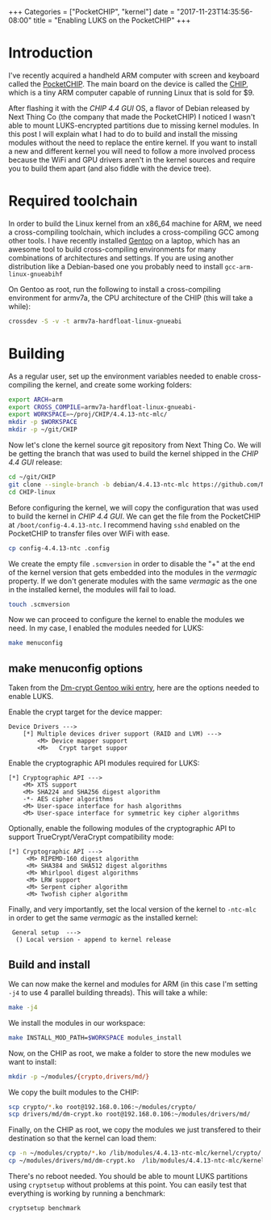 +++
Categories = ["PocketCHIP", "kernel"]
date = "2017-11-23T14:35:56-08:00"
title = "Enabling LUKS on the PocketCHIP"
+++

# Introduction

I've recently acquired a handheld ARM computer with screen and keyboard called
the [PocketCHIP](https://getchip.com/pages/pocketchip).  The main board on the
device is called the [CHIP](https://getchip.com/pages/chip), which is a tiny
ARM computer capable of running Linux that is sold for $9.

After flashing it with the *CHIP 4.4 GUI* OS, a flavor of Debian released by
Next Thing Co (the company that made the PocketCHIP)  I noticed I wasn't able
to mount LUKS-encrypted partitions due to missing kernel modules.  In this post
I will explain what I had to do to build and install the missing modules
without the need to replace the entire kernel.  If you want to install a new
and different kernel you will need to follow a more involved process because
the WiFi and GPU drivers aren't in the kernel sources and require you to build
them apart (and also fiddle with the device tree).

# Required toolchain

In order to build the Linux kernel from an x86_64 machine for ARM, we need a
cross-compiling toolchain, which includes a cross-compiling GCC among other
tools.  I have recently installed [Gentoo](https://www.gentoo.org/) on a
laptop, which has an awesome tool to build cross-compiling environments for
many combinations of architectures and settings.  If you are using another
distribution like a Debian-based one you probably need to install
`gcc-arm-linux-gnueabihf`

On Gentoo as root, run the following to install a cross-compiling environment
for armv7a, the CPU architecture of the CHIP (this will take a while):
```bash
crossdev -S -v -t armv7a-hardfloat-linux-gnueabi
```

# Building

As a regular user, set up the environment variables needed to enable
cross-compiling the kernel, and create some working folders:

```bash
export ARCH=arm
export CROSS_COMPILE=armv7a-hardfloat-linux-gnueabi-
export WORKSPACE=~/proj/CHIP/4.4.13-ntc-mlc/
mkdir -p $WORKSPACE
mkdir -p ~/git/CHIP
```

Now let's clone the kernel source git repository from Next Thing Co.  We will
be getting the branch that was used to build the kernel shipped in the *CHIP
4.4 GUI* release:
```bash
cd ~/git/CHIP
git clone --single-branch -b debian/4.4.13-ntc-mlc https://github.com/NextThingCo/CHIP-linux.git
cd CHIP-linux
```

Before configuring the kernel, we will copy the configuration that was used to
build the kernel in *CHIP 4.4 GUI*.  We can get the file from the PocketCHIP at
`/boot/config-4.4.13-ntc`.  I recommend having `sshd` enabled on the PocketCHIP
to transfer files over WiFi with ease.
```bash
cp config-4.4.13-ntc .config
```

We create the empty file `.scmversion` in order to disable the "+" at the end
of the kernel version that gets embedded into the modules in the *vermagic*
property.  If we don't generate modules with the same *vermagic* as the one in
the installed kernel, the modules will fail to load.
```bash
touch .scmversion
```

Now we can proceed to configure the kernel to enable the modules we need.  In
my case, I enabled the modules needed for LUKS:
```bash
make menuconfig
```

## make menuconfig options

Taken from the [Dm-crypt Gentoo wiki
entry](https://wiki.gentoo.org/wiki/Dm-crypt), here are the options needed to
enable LUKS.

Enable the crypt target for the device mapper:
```
Device Drivers --->
    [*] Multiple devices driver support (RAID and LVM) --->
        <M> Device mapper support
        <M>   Crypt target suppor
```

Enable the cryptographic API modules required for LUKS:
```
[*] Cryptographic API --->
    <M> XTS support
    <M> SHA224 and SHA256 digest algorithm
    -*- AES cipher algorithms
    <M> User-space interface for hash algorithms
    <M> User-space interface for symmetric key cipher algorithms
```

Optionally, enable the following modules of the cryptographic API to support
TrueCrypt/VeraCrypt compatibility mode:
```
[*] Cryptographic API ---> 
     <M> RIPEMD-160 digest algorithm 
     <M> SHA384 and SHA512 digest algorithms 
     <M> Whirlpool digest algorithms 
     <M> LRW support 
     <M> Serpent cipher algorithm 
     <M> Twofish cipher algorithm
```

Finally, and very importantly, set the local version of the kernel to
`-ntc-mlc` in order to get the same *vermagic* as the installed kernel:
```
 General setup  --->
  () Local version - append to kernel release
```

## Build and install

We can now make the kernel and modules for ARM (in this case I'm setting `-j4`
to use 4 parallel building threads).  This will take a while:
```bash
make -j4
```

We install the modules in our workspace:
```bash
make INSTALL_MOD_PATH=$WORKSPACE modules_install
```

Now, on the CHIP as root, we make a folder to store the new modules we want to install:
```bash
mkdir -p ~/modules/{crypto,drivers/md/}
```

We copy the built modules to the CHIP:
```bash
scp crypto/*.ko root@192.168.0.106:~/modules/crypto/
scp drivers/md/dm-crypt.ko root@192.168.0.106:~/modules/drivers/md/
```

Finally, on the CHIP as root, we copy the modules we just transfered to their
destination so that the kernel can load them:
```bash
cp -n ~/modules/crypto/*.ko /lib/modules/4.4.13-ntc-mlc/kernel/crypto/
cp ~/modules/drivers/md/dm-crypt.ko  /lib/modules/4.4.13-ntc-mlc/kernel/drivers/md/
```

There's no reboot needed.  You should be able to mount LUKS partitions using
`cryptsetup` without problems at this point.  You can easily test that everything is working by running a benchmark:
```bash
cryptsetup benchmark
```

